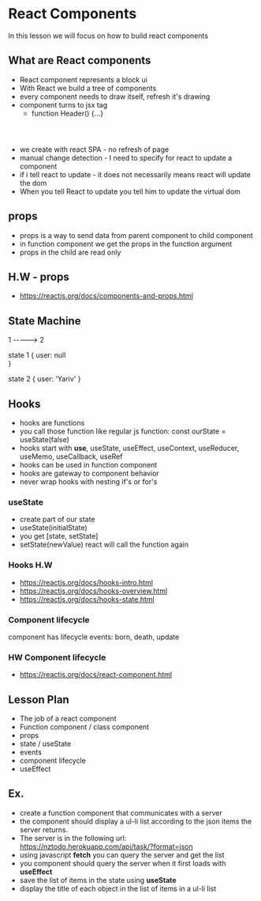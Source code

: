 # React Components

In this lesson we will focus on how to build react components

## What are React components

- React component represents a block ui
- With React we build a tree of components
- every component needs to draw itself, refresh it's drawing
- component turns to jsx tag
  - function Header() {...}    <Header />
- we create with react SPA - no refresh of page
- manual change detection - I need to specify for react to update a component
- if i tell react to update - it does not necessarily means react will update the dom
- When you tell React to update you tell him to update the virtual dom

## props

- props is a way to send data from parent component to child component
- in function component we get the props in the function argument
- props in the child are read only

## H.W - props

- https://reactjs.org/docs/components-and-props.html

## State Machine

1 -----> 2

state 1
{
    user: null       
}

state 2
{
    user: 'Yariv'
}

## Hooks

- hooks are functions
- you call those function like regular js function: const ourState = useState(false)
- hooks start with **use**, useState, useEffect, useContext, useReducer, useMemo, useCallback, useRef
- hooks can be used in function component
- hooks are gateway to component behavior
- never wrap hooks with nesting if's or for's 

### useState

- create part of our state
- useState(initialState)
- you get [state, setState]
- setState(newValue) react will call the function again

### Hooks H.W

- https://reactjs.org/docs/hooks-intro.html
- https://reactjs.org/docs/hooks-overview.html
- https://reactjs.org/docs/hooks-state.html

### Component lifecycle

component has lifecycle events: born, death, update

### HW Component lifecycle

- https://reactjs.org/docs/react-component.html


## Lesson Plan

- The job of a react component
- Function component / class component
- props
- state / useState
- events
- component lifecycle
- useEffect

## Ex.

- create a function component that communicates with a server
- the component should display a ul-li list according to the json items the server returns.
- The server is in the following url: https://nztodo.herokuapp.com/api/task/?format=json
- using javascript **fetch** you can query the server and get the list
- you component should query the server when it first loads with **useEffect**
- save the list of items in the state using **useState**
- display the title of each object in the list of items in a ul-li list